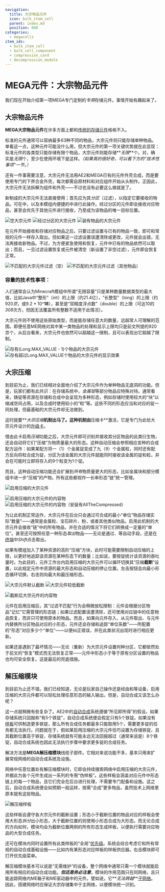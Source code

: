 ```yaml
---
navigation:
  title: 大宗物品元件
  icon: bulk_item_cell
  parent: index.md
  position: 040
categories:
  - megacells
item_ids:
  - bulk_item_cell
  - bulk_cell_component
  - compression_card
  - decompression_module
---
```


# MEGA元件：大宗物品元件

我们现在开始介绍第一项MEGA专门定制的*专用*存储元件。事情开始有趣起来了。

## 大宗物品元件

<Row>
  <ItemImage id="bulk_cell_component" scale="3" />
  <ItemImage id="bulk_item_cell" scale="3" />
</Row>

**MEGA大宗物品元件**在许多方面上都和[传统的存储元件](ae2:items-blocks-machines/storage_cells.md)格格不入。

标准的元件通常可以容纳最多63种不同的物品，大宗元件则只能存储单种物品。单看这一点，这种元件可能没什么用，但大宗元件的第一项关键优势就在此显现：标准元件的各类型只能存储有限个物品，大宗元件则能存储**_无限_**个。对，确实是*无限*个，至少在使用环境下是这样。*（如果真的很好奇，可以看下方的“技术性事项”一节。）*

还有一件事需要注意，大宗元件无法用AE2和MEGA已有的元件外壳合成，而是要使用专门的下界合金外壳，每次都需自原材料和对应组件开始从头制作。正因此，大宗元件无法拆解为组件和外壳——不过也没有必要这么做就是了。

<Row>
  <RecipeFor id="bulk_cell_component" />
  <RecipeFor id="bulk_item_cell" />
</Row>

新制成的大宗元件无法直接使用；首先应为其*分区*（过滤），以指定它要接收的物品。可在<ItemLink id="ae2:cell_workbench" />中，以及本模组内便捷的<ItemLink id="portable_cell_workbench" />中进行此操作。经过分区的元件即会接收对应物品，甚至会优先于其他元件进行接收，乃至成为该物品的唯一目标位置。

![空大宗元件](assets/diagrams/bulk_cell_empty.png)
![经过分区的大宗元件](assets/diagrams/bulk_cell_partitioned.png)
![装有物品的大宗元件](assets/diagrams/bulk_cell_with_contents.png)

在元件开始接收和存储对应物品之后，只要过滤设置与已有的物品一致，即可和常规的元件一样存入取出。但如果这一过滤设置误遭清除或更改，元件就会出错，无法再接收新物品。不过，为方便紧急使用和恢复，元件中已有的物品依然可以取出；而且，一旦过滤设置恢复或元件被清空（新设置了非空过滤），元件即会恢复正常。

![不匹配的大宗元件过滤（空）](assets/diagrams/bulk_cell_mismatch_1.png)
![不匹配的大宗元件过滤（其他物品）](assets/diagrams/bulk_cell_mismatch_2.png)

### 容量的技术性事项：

人们通常会认为Minecraft模组中所谓“无限容量”只是某种数量数据类型的最大值，比如Java中“整形”（int）的上限（约21.4亿），“长整型”（long）的上限（约920*京*，或9.2 \* 10^**18**），甚至是“双精度浮点数”（double）的上限（可达10的*308*次方，但因无法覆盖所有整数不适用于此情况）。

大宗元件则不使用这些原始类型，而是能存储任意大的数量，远超常人可理解的范围。即便任意ME网络对其中某一类物品的处理和显示上限均只是前文所提的920京个，从后台看来，大宗元件也依然可以超越这一限制，且可以表现出它超越了限制。

![存有(Long.MAX_VALUE - 1)个物品的大宗元件](assets/diagrams/bulk_cell_max_count_1.png)
![存有超过Long.MAX_VALUE个物品的大宗元件的显示效果](assets/diagrams/bulk_cell_max_count_2.png)

## 大宗压缩

<Row>
  <ItemImage id="compression_card" scale="3" />
</Row>

到目前为止，我们已经相对全面地介绍了大宗元件作为单种物品无底洞的功能。但是，玩家们都有此共识：在存储系统中，*金属锭*等部分物品应特殊对待。通常看来，铸锭等资源在存储和合成中会呈现为多种形态，例如存储时使用较大的“块”以缩减空间占用，以及合成时使用较小的“粒”等。这些不同的形态应当和对应的锭一同处理，但最基础的大宗元件却无法做到。

这时就要**_大宗压缩_**机制出马了。这种机制由**压缩卡**激活，它是专门为此给大宗元件设计的[升级卡](ae2:items-blocks-machines/upgrade_cards.md)。

<RecipeFor id="compression_card" />

借由此卡启用*压缩*功能之后，大宗元件即可识别并接收其分区物品的此类衍生物，还会自动将它们“压缩”为物质量最大的形态。这种自动压缩会参照相应变种的合成配方运作：如果某配方将一（1）个金属锭变成了九（9）个金属粒，同时还有配方反向将粒合成为锭，分区为该金属的大宗元件就能同时接收该金属的锭和粒，并会在可能时立即将存入的9个粒变为1个锭。

而且，这种自动压缩功能还会扩展到*所有*物质量更大的形态，比如金属块和部分模组中进一步“压缩”的产物。所有这些都视作一长串形态“链”统一管理。

![启用压缩的大宗元件](assets/diagrams/bulk_cell_compressed_1.png)

![启用压缩的大宗元件的内容物](assets/diagrams/bulk_cell_compressed_2.png)
![启用压缩的大宗元件的内容物（安装有AllTheCompressed）](assets/diagrams/bulk_cell_compressed_3.png)

为让此机制正常运作，大宗元件在后台只会通过可合成的最小“单位”物品存储实际“数量”——通常是金属粒、宝石碎片、粉，或者其他类似物品。启用此机制的大宗元件会接收“链”中的所有物品，并在合适的情况下将它们转换成一定量的“单位”。甚至还可按照任意一种形态*取出*物品——无论是通过<ItemLink id="ae2:import_bus" />、<ItemLink id="ae2:export_bus" />等自动手段，还是在[终端](ae2:items-blocks-machines/terminals.md)中*Shift*点击取出。

如果有模组加入了某种资源的高阶“压缩”方块，此时可能需要限制自动压缩的上限，以更好地追踪该资源在某种形态下的数量；比如说，要按锭统计该资源的吞吐量时。为此目的，元件工作台内启用压缩的大宗元件可以循环切换其“压缩**截断**”设置，以此规定元件中资源的最大形态和自动压缩的停止位置。左击按钮会向最小形态循环切换，右击则向最大和最压缩形态。

![大宗元件默认截断](assets/diagrams/bulk_cell_cutoff_1.png)
![大宗元件较低截断](assets/diagrams/bulk_cell_cutoff_2.png)

![截断后大宗元件的内容物](assets/diagrams/bulk_cell_cutoff_3.png)

元件在启用压缩后，其“过滤不匹配”行为会稍微放松限制：元件会根据分区物品“记忆”它需管理的形态链；如果过滤配置误遭清除，还可使用对应链中的任意物品恢复，而非只可使用原本的物品。而且，如果向元件存入、从元件取出、与元件内替换所分区物品对应的小形态，元件还会存储和追踪“单位系数”——所配置的“形态”对应多少个“单位”——以便纠正错误，并在此类状况出现时进行相应更新。

如果还是遇到了最坏情况——无论（重新）为大宗元件设置何种分区，它都依然处于前文的“恢复”模式而无法恢复正常——元件中形态小于等于原有分区设置的物品也均可安全恢复。这是最后的兜底措施。

## 解压缩模块

<GameScene zoom="8" background="transparent">
  <ImportStructure src="assets/assemblies/decompression_module.snbt" />
  <IsometricCamera yaw="195" pitch="10" />
</GameScene>

到目前为止还不错。我们已经知道，无论是玩家自己操作还是经由<ItemLink id="ae2:import_bus" />和<ItemLink id="ae2:export_bus" />等设备，启用压缩的大宗元件都可以轻松处理任意形态的输入输出。但是，自动合成又该怎么办呢？

这一点就稍微有些复杂了。AE2中的[自动合成](ae2:ae2-mechanics/autocrafting.md)系统遵循“所见即所得”的假设。如果存储系统只回报称“有5个铁锭”，自动合成系统便会假定只有5个铁锭。如果没有[样板](ae2:ae2-mechanics/autocrafting.md#样板)可供制造更多铁锭，那么所有合成任务都最多只能取用5个，需要更多锭的任务都无法执行。问题就在于，假如某启用压缩的大宗元件恰巧设置为存储铁锭，且其截断位置高于铁锭，存储系统就有可能永远无法回报超过（通常来说是）8个铁锭，自动合成系统也因此无法执行步骤中要求更多锭的合成任务。

解决方法是**MEGA解压缩模块**线缆子部件。它相对来说功能不多，基本只用来扩展常规网络的自动合成系统及设施。

<RecipeFor id="decompression_module" />

网络中任意位置处有解压缩模块时，它即会持续搜索网络中启用压缩的大宗元件，并据此为各个元件生成出一系列的专用“伪样板”。这些样板会涵盖对应元件中形态链上的每一个物品，且它们完全在后台进行处理，不需要专门配备<ItemLink id="ae2:pattern_provider" />和<ItemLink id="ae2:molecular_assembler" />设施。这之后，自动合成系统便会如预期一般运转，按需“合成”更多物品，虽然技术上网络里原本就有这些物品。

![解压缩样板](assets/diagrams/bulk_cell_decompression.png)

这些样板会遵守各大宗元件的截断设置；形态小于截断位置的物品对应的样板会使用大形态*拆分*出小形态，大于截断位置的则使用小形态合成为大形态。而无论合成的方向如何，模块均会为截断位置两侧的所有形态生成样板，以便执行需要对应物品的大型合成任务。

还可在模块内同时设置所有此类样板的“全局”[优先级](ae2:ae2-mechanics/autocrafting.md#优先级)。系统会综合考虑它和所有常规的自动合成基础设施——比如内有某形态对应样板的样板供应器。右击模块即可打开优先级菜单。

解压缩模块基本可以说是“无需维护”的设备，整个网络中通常只需一个模块就能启用所有相应的自动合成功能。**_但还是务必注意_**，模块的作用范围只在同网络，且只能追踪网络内ME箱子和ME驱动器中的元件。譬如说，它**_无法跨越_**[子网络](ae2:ae2-mechanics/subnetworks.md)。因此，搭建网络时应保证大宗存储集中于主网络，以便模块统一识别。
